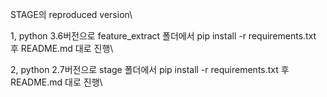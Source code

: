 STAGE의 reproduced version\

1, python 3.6버전으로 feature_extract 폴더에서 pip install -r requirements.txt 후 README.md 대로 진행\

2, python 2.7버전으로 stage 폴더에서 pip install -r requirements.txt 후 README.md 대로 진행\
